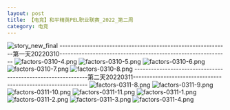 ```yaml
---
layout: post
title: 【电竞】和平精英PEL职业联赛_2022_第二周
category: 电竞
---
```

![story_new_final](http://r74vtd8b0.hd-bkt.clouddn.com/img/story_new_final.png)
-------------------------------------------------------------第一天20220310-------------------------------------------------------------
![factors-0310-4.png](http://r74vtd8b0.hd-bkt.clouddn.com/img/factors-0310-4.png)
![factors-0310-5.png](http://r74vtd8b0.hd-bkt.clouddn.com/img/factors-0310-5.png)
![factors-0310-6.png](http://r74vtd8b0.hd-bkt.clouddn.com/img/factors-0310-6.png)
![factors-0310-7.png](http://r74vtd8b0.hd-bkt.clouddn.com/img/factors-0310-7.png)
![factors-0310-8.png](http://r74vtd8b0.hd-bkt.clouddn.com/img/factors-0310-8.png)
-------------------------------------------------------------第二天20220311-------------------------------------------------------------
![factors-0311-8.png](http://r74vtd8b0.hd-bkt.clouddn.com/img/factors-0311-8.png)
![factors-0311-9.png](http://r74vtd8b0.hd-bkt.clouddn.com/img/factors-0311-9.png)
![factors-0311-10.png](http://r74vtd8b0.hd-bkt.clouddn.com/img/factors-0311-10.png)
![factors-0311-11.png](http://r74vtd8b0.hd-bkt.clouddn.com/img/factors-0311-11.png)
![factors-0311-1.png](http://r74vtd8b0.hd-bkt.clouddn.com/img/factors-0311-1.png)
![factors-0311-2.png](http://r74vtd8b0.hd-bkt.clouddn.com/img/factors-0311-2.png)
![factors-0311-3.png](http://r74vtd8b0.hd-bkt.clouddn.com/img/factors-0311-3.png)
![factors-0311-4.png](http://r74vtd8b0.hd-bkt.clouddn.com/img/factors-0311-4.png)










  




